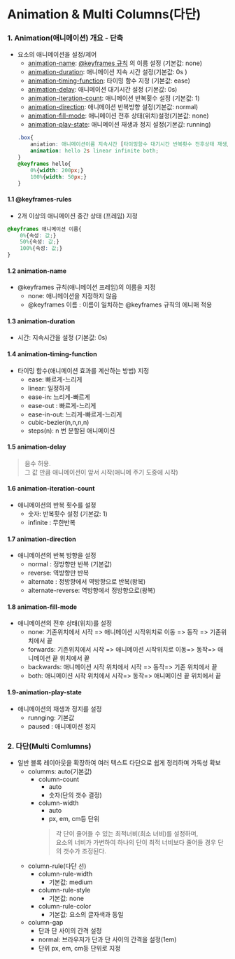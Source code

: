 # Animation & Multi Columns(다단)
### 1. Animation(애니메이션) 개요 - 단축
- 요소의 애니메이션을 설정/제어
    - [animation-name](#12-animation-name): [@keyframes 규칙](#11-keyframes-rules) 의 이름 설정 (기본값: none)
    - [animation-duration](#13-animation-duration): 애니메이션 지속 시간 설정(기본값: 0s )
    - [animation-timing-function](#14-animation-timing-function): 타이밍 함수 지정 (기본값: ease)
    - [animation-delay](#15-animation-delay): 애니메이션 대기시간 설정 (기본값: 0s)
    - [animation-iteration-count](#16-animation-iteration-count): 애니메이션 반복횟수 설정 (기본값: 1)
    - [animation-direction](#17-animation-direction): 애니메이션 반복방향 설정(기본값: normal)
    - [animation-fill-mode](#18-animation-fill-mode): 애니메이션 전후 상태(위치)설정(기본값: none)
    - [animation-play-state](#19-animation-play-state): 애니메이션 재생과 정지 설정(기본값: running)
    ```css
    .box{
        aniation: 애니메이션이름 지속시간 [타이밍함수 대기시간 반복횟수 전후상태 재생/정지];
        animation: hello 2s linear infinite both;
    }
    @keyframes hello{
        0%{width: 200px;}
        100%{width: 50px;}
    }
    ```

#### 1.1 @keyframes-rules
- 2개 이상의 애니메이션 중간 상태 (프레임) 지정  
```css
@keyframes 애니메이션 이름{
    0%{속성: 값;}
    50%{속성: 값;}
    100%{속성: 값;}
}
```
#### 1.2 animation-name
- @keyframes 규칙(애니메이션 프레임)의 이름을 지정
    - none: 애니메이션을 지정하지 않음
    - @keyframes 이름 : 이름이 일치하는 @keyframes 규칙의 에니매 적용

#### 1.3 animation-duration
- 시간: 지속시간을 설정 (기본값: 0s)

#### 1.4 animation-timing-function
- 타이밍 함수(애니메이션 효과를 계산하는 방법) 지정
    - ease: 빠르게-느리게
    - linear: 일정하게
    - ease-in: 느리게-빠르게
    - ease-out : 빠르게-느리게
    - ease-in-out: 느리게-빠르게-느리게
    - cubic-bezier(n,n,n,n)
    - steps(n): n 번 분할된 애니메이션

#### 1.5 animation-delay
> 음수 허용.   
> 그 값 만큼 애니메이션이 앞서 시작(애니메 주기 도중에 시작)

#### 1.6 animation-iteration-count
- 애니메이션의 반복 횟수를 설정
    - 숫자: 반복횟수 설정 (기본값: 1)
    - infinite : 무한반복

#### 1.7 animation-direction
- 애니메이션의 반복 방향을 설정
    - normal : 정방향만 반복 (기본값)
    - reverse: 역방향만 반복
    - alternate : 정방향에서 역방향으로 반복(왕복)
    - alternate-reverse: 역방향에서 정방향으로(왕복)

#### 1.8 animation-fill-mode
- 애니메이션의 전후 상태(위치)를 설정
    - none: 기존위치에서 시작 => 애니메이션 시작위치로 이동 => 동작 => 기존위치에서 끝
    - forwards: 기존위치에서 시작 => 애니메이션 시작위치로 이동=> 동작=> 애니메이션 끝 위치에서 끝
    - backwards: 애니메이션 시작 위치에서 시작 => 동작=> 기존 위치에서 끝
    - both: 애니메이션 시작 위치에서 시작=> 동작=> 애니메이션 끝 위치에서 끝

#### 1.9-animation-play-state
- 애니메이션의 재생과 정지를 설정
    - runnging: 기본값
    - paused : 애니메이션 정지  




### 2. 다단(Multi Comlumns)
- 일반 블록 레이아웃을 확장하여 여러 텍스트 다단으로 쉽게 정리하며 가독성 확보
    - columms: auto(기본값)
        - column-count
            - auto
            - 숫자(단의 갯수 결정)
        - column-width
            - auto
            - px, em, cm등 단위
            > 각 단이 줄어들 수 있는 최적너비(최소 너비)를 설정하며,  
            > 요소의 너비가 가변하여 하나의 단이 최적 너비보다 줄어들 경우 단의 갯수가 조정된다.
    - column-rule(다단 선)
        - column-rule-width
            - 기본값: medium
        - column-rule-style
            - 기본값: none
        - column-rule-color
            - 기본값: 요소의 글자색과 동일
    - column-gap
        - 단과 단 사이의 간격 설정
        - normal: 브라우저가 단과 단 사이의 간격을 설정(1em)
        - 단위 px, em, cm등 단위로 지정
